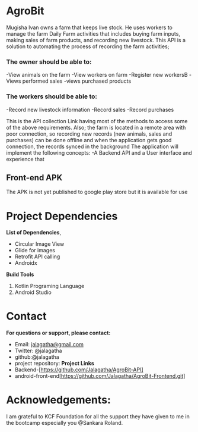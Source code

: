 # AgroBit
Mugisha Ivan owns a farm that keeps live stock.
He uses workers to manage the farm Daily Farm activities
that includes buying farm inputs, making sales of farm products, and recording new livestock.
This API is a solution to automating the process of recording
the farm activities;
### The owner should be able to:
-View animals on the farm
-View workers on farm
-Register new workersB
-Views performed sales
-views purchased products
### The workers should be able to:
-Record new livestock information
-Record sales
-Record purchases

This is the  API collection Link having most of the methods to access some of the above requirements.
Also; the farm is located in a remote area with poor connection, so recording new records (new animals, sales
and purchases) can be done offline and when the application gets good connection, the records synced in the
background
The application will implement the following concepts:
-A Backend API and a User interface and experience that

## Front-end APK
The APK is not yet published to google play store but it is available for use

# Project Dependencies
**List of Dependencies**, 
* Circular Image View
* Glide for images
* Retrofit API calling
* Androidx

**Build Tools**
1. Kotlin Programing Language
2.  Android Studio

# Contact
**For questions or support, please contact:**
* Email: jalagatha@gmail.com
* Twitter: @jalagatha
* github:@jalagatha
* project repository:
**Project Links**
* Backend-[https://github.com/Jalagatha/AgroBit-API]
* android-front-end[https://github.com/Jalagatha/AgroBit-Frontend.git]

# Acknowledgements:
I am grateful to  KCF Foundation for all the support they have given to me in the bootcamp especially you @Sankara Roland.
